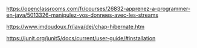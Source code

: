 https://openclassrooms.com/fr/courses/26832-apprenez-a-programmer-en-java/5013326-manipulez-vos-donnees-avec-les-streams

https://www.jmdoudoux.fr/java/dej/chap-hibernate.htm

https://junit.org/junit5/docs/current/user-guide/#installation

